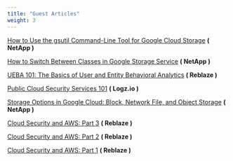 ```yaml
---
title: "Guest Articles"
weight: 3
---
```


<style type = "text/css">
.markdown p { font-size: 1.1rem !important; }
</style>

<a href="https://cloud.netapp.com/blog/gsutil-command-line-control-of-google-cloud-storage" target="_blank">How to Use the gsutil Command-Line Tool for Google Cloud Storage</a> **( NetApp )**

<a href="https://cloud.netapp.com/blog/google-storage-service-how-to-switch-google-cloud-storage-class" target="_blank">How to Switch Between Classes in Google Storage Service</a> **( NetApp )**

<a href="https://www.reblaze.com/blog/ueba-101-basics-user-entity-behavioral-analytics/" target="_blank">UEBA 101: The Basics of User and Entity Behavioral Analytics</a> **( Reblaze )**

<a href="https://logz.io/blog/public-cloud-security-services-101/" target="_blank">Public Cloud Security Services 101</a> **( Logz.io )**

<a href="https://cloud.netapp.com/blog/object-storage-block-and-shared-file-storage-in-google-cloud" target="_blank">Storage Options in Google Cloud: Block, Network File, and Object Storage</a> **( NetApp )**

<a href="https://www.reblaze.com/blog/cloud-security-and-aws-part3/" target="_blank">Cloud Security and AWS: Part 3</a> **( Reblaze )**

<a href="https://www.reblaze.com/blog/cloud-security-and-aws-part2/" target="_blank">Cloud Security and AWS: Part 2</a> **( Reblaze )**

<a href="https://www.reblaze.com/blog/cloud-security-and-aws-part1/" target="_blank">Cloud Security and AWS: Part 1</a> **( Reblaze )**
